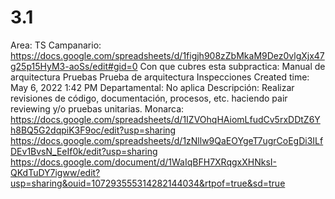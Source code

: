 # 3.1

Area: TS
Campanario: https://docs.google.com/spreadsheets/d/1figjh908zZbMkaM9Dez0vlgXjx47g25p15HyM3-aoSs/edit#gid=0
Con que cubres esta subpractica: Manual de arquitectura
Pruebas
Prueba de arquitectura
Inspecciones
Created time: May 6, 2022 1:42 PM
Departamental: No aplica
Descripción: Realizar revisiones de código, documentación, procesos, etc. haciendo pair reviewing y/o pruebas unitarias.
Monarca: https://docs.google.com/spreadsheets/d/1IZVOhqHAiomLfudCv5rxDDtZ6Yh8BQ5G2dqpiK3F9oc/edit?usp=sharing
https://docs.google.com/spreadsheets/d/1zNllw9QaEOYgeT7ugrCoEgDi3ILfDEv1BvsN_EeIf0k/edit?usp=sharing
https://docs.google.com/document/d/1WaIqBFH7XRqgxXHNksI-QKdTuDY7igww/edit?usp=sharing&ouid=107293555314282144034&rtpof=true&sd=true
